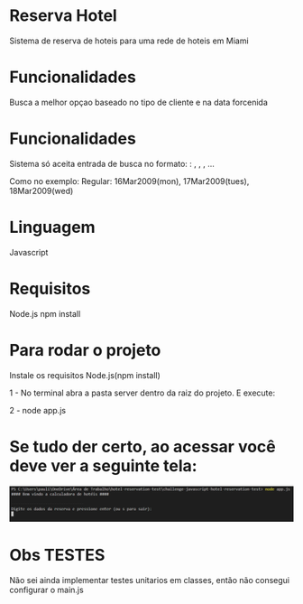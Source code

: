 <h1>Reserva Hotel</h1>

<p>Sistema de reserva de hoteis para uma rede de hoteis em Miami</p>

<h1>Funcionalidades</h1>

<p>Busca a melhor opçao baseado no tipo de cliente e na data forcenida</p>

<h1>Funcionalidades</h1>

<p>Sistema só aceita entrada de busca no formato: <tipo_do_cliente>: , , , …</p>
<p>Como no exemplo: Regular: 16Mar2009(mon), 17Mar2009(tues), 18Mar2009(wed)</p>

<h1>Linguagem</h1>

<p>Javascript</p>

<h1>Requisitos</h1>

<p>Node.js npm install</p>

<h1>Para rodar o projeto</h1>

<p> Instale os requisitos Node.js(npm install) </p>
<p>1 - No terminal abra a pasta server dentro da raiz do projeto. E execute:</p>
<p>2 - node app.js</p>

<h1>Se tudo der certo, ao acessar você deve ver a seguinte tela:</h1>

![alt text](/exemplo%20input.png)

<h1> Obs TESTES</h1>

<p> Não sei ainda implementar testes unitarios em classes, então não consegui configurar o main.js<p/>